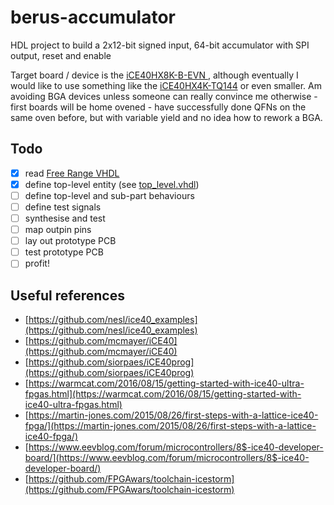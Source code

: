 # berus-accumulator
HDL project to build a 2x12-bit signed input, 64-bit accumulator with SPI output, reset and enable

Target board / device is the [iCE40HX8K-B-EVN ](http://www.latticesemi.com/Products/DevelopmentBoardsAndKits/iCE40HX8KBreakoutBoard.aspx), although eventually I would like to use something like the [iCE40HX4K-TQ144](https://www.mouser.co.uk/ProductDetail/Lattice/iCE40HX4K-TQ144/?qs=F9A14TELRMvGNTZXkNDuOw==) or even smaller. Am avoiding BGA devices unless someone can really convince me otherwise - first boards will be home ovened - have successfully done QFNs on the same oven before, but with variable yield and no idea how to rework a BGA.

## Todo
- [X] read [Free Range VHDL](http://www.gstitt.ece.ufl.edu/courses/eel4712/labs/free_range_vhdl.pdf)
- [X] define top-level entity (see [top_level.vhdl](https://github.com/stefandz/berus-accumulator/blob/master/vhdl/top_level.vhdl))
- [ ] define top-level and sub-part behaviours
- [ ] define test signals
- [ ] synthesise and test
- [ ] map outpin pins
- [ ] lay out prototype PCB
- [ ] test prototype PCB
- [ ] profit!

## Useful references

- [https://github.com/nesl/ice40_examples](https://github.com/nesl/ice40_examples)
- [https://github.com/mcmayer/iCE40](https://github.com/mcmayer/iCE40)
- [https://github.com/siorpaes/iCE40prog](https://github.com/siorpaes/iCE40prog)
- [https://warmcat.com/2016/08/15/getting-started-with-ice40-ultra-fpgas.html](https://warmcat.com/2016/08/15/getting-started-with-ice40-ultra-fpgas.html)
- [https://martin-jones.com/2015/08/26/first-steps-with-a-lattice-ice40-fpga/](https://martin-jones.com/2015/08/26/first-steps-with-a-lattice-ice40-fpga/)
- [https://www.eevblog.com/forum/microcontrollers/8$-ice40-developer-board/](https://www.eevblog.com/forum/microcontrollers/8$-ice40-developer-board/)
- [https://github.com/FPGAwars/toolchain-icestorm](https://github.com/FPGAwars/toolchain-icestorm)
